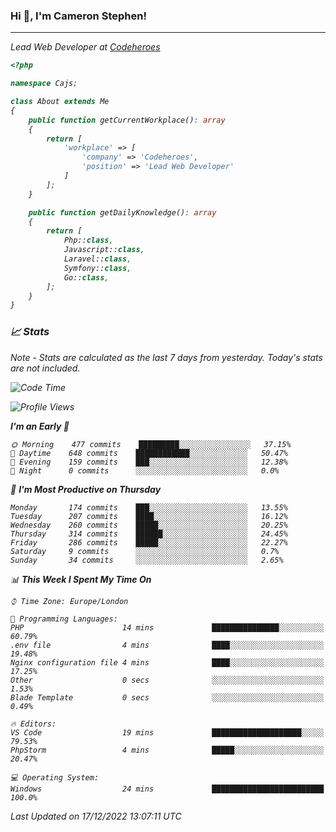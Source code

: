 ### Hi 👋, I'm Cameron Stephen!
<hr>
<p><em>Lead Web Developer at <a href="https://codeheroes.co.uk">Codeheroes</a></p>


```php
<?php

namespace Cajs;

class About extends Me
{
    public function getCurrentWorkplace(): array
    {
        return [
            'workplace' => [
                'company' => 'Codeheroes',
                'position' => 'Lead Web Developer'
            ]
        ];
    }

    public function getDailyKnowledge(): array
    {
        return [
            Php::class,
            Javascript::class,
            Laravel::class,
            Symfony::class,
            Go::class,
        ];
    }
}
```

### 📈 Stats
<p><em>Note - Stats are calculated as the last 7 days from yesterday. Today's stats are not included.</em></p>


<!--START_SECTION:waka-->
![Code Time](http://img.shields.io/badge/Code%20Time-3%2C231%20hrs%2048%20mins-blue)

![Profile Views](http://img.shields.io/badge/Profile%20Views-0-blue)

**I'm an Early 🐤** 

```text
🌞 Morning    477 commits    █████████░░░░░░░░░░░░░░░░   37.15% 
🌆 Daytime    648 commits    ████████████░░░░░░░░░░░░░   50.47% 
🌃 Evening    159 commits    ███░░░░░░░░░░░░░░░░░░░░░░   12.38% 
🌙 Night      0 commits      ░░░░░░░░░░░░░░░░░░░░░░░░░   0.0%

```
📅 **I'm Most Productive on Thursday** 

```text
Monday       174 commits    ███░░░░░░░░░░░░░░░░░░░░░░   13.55% 
Tuesday      207 commits    ████░░░░░░░░░░░░░░░░░░░░░   16.12% 
Wednesday    260 commits    █████░░░░░░░░░░░░░░░░░░░░   20.25% 
Thursday     314 commits    ██████░░░░░░░░░░░░░░░░░░░   24.45% 
Friday       286 commits    █████░░░░░░░░░░░░░░░░░░░░   22.27% 
Saturday     9 commits      ░░░░░░░░░░░░░░░░░░░░░░░░░   0.7% 
Sunday       34 commits     ░░░░░░░░░░░░░░░░░░░░░░░░░   2.65%

```


📊 **This Week I Spent My Time On** 

```text
⌚︎ Time Zone: Europe/London

💬 Programming Languages: 
PHP                      14 mins             ███████████████░░░░░░░░░░   60.79% 
.env file                4 mins              ████░░░░░░░░░░░░░░░░░░░░░   19.48% 
Nginx configuration file 4 mins              ████░░░░░░░░░░░░░░░░░░░░░   17.25% 
Other                    0 secs              ░░░░░░░░░░░░░░░░░░░░░░░░░   1.53% 
Blade Template           0 secs              ░░░░░░░░░░░░░░░░░░░░░░░░░   0.49%

🔥 Editors: 
VS Code                  19 mins             ████████████████████░░░░░   79.53% 
PhpStorm                 4 mins              █████░░░░░░░░░░░░░░░░░░░░   20.47%

💻 Operating System: 
Windows                  24 mins             █████████████████████████   100.0%

```


 Last Updated on 17/12/2022 13:07:11 UTC
<!--END_SECTION:waka-->
